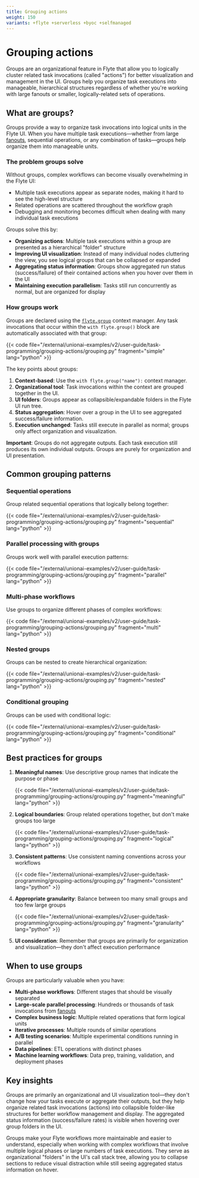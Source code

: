 ```yaml
---
title: Grouping actions
weight: 150
variants: +flyte +serverless +byoc +selfmanaged
---
```


# Grouping actions

Groups are an organizational feature in Flyte that allow you to logically cluster related task invocations (called "actions") for better visualization and management in the UI.
Groups help you organize task executions into manageable, hierarchical structures regardless of whether you're working with large fanouts or smaller, logically-related sets of operations.

## What are groups?

Groups provide a way to organize task invocations into logical units in the Flyte UI.
When you have multiple task executions—whether from large [fanouts](fanout.md), sequential operations, or any combination of tasks—groups help organize them into manageable units.

### The problem groups solve

Without groups, complex workflows can become visually overwhelming in the Flyte UI:
- Multiple task executions appear as separate nodes, making it hard to see the high-level structure
- Related operations are scattered throughout the workflow graph
- Debugging and monitoring becomes difficult when dealing with many individual task executions

Groups solve this by:
- **Organizing actions**: Multiple task executions within a group are presented as a hierarchical "folder" structure
- **Improving UI visualization**: Instead of many individual nodes cluttering the view, you see logical groups that can be collapsed or expanded
- **Aggregating status information**: Groups show aggregated run status (success/failure) of their contained actions when you hover over them in the UI
- **Maintaining execution parallelism**: Tasks still run concurrently as normal, but are organized for display

### How groups work

Groups are declared using the [`flyte.group`](../../api-reference/flyte-sdk/packages/flyte#group) context manager.
Any task invocations that occur within the `with flyte.group()` block are automatically associated with that group:

{{< code file="/external/unionai-examples/v2/user-guide/task-programming/grouping-actions/grouping.py" fragment="simple" lang="python" >}}

The key points about groups:

1. **Context-based**: Use the `with flyte.group("name"):` context manager.
2. **Organizational tool**: Task invocations within the context are grouped together in the UI.
3. **UI folders**: Groups appear as collapsible/expandable folders in the Flyte UI run tree.
4. **Status aggregation**: Hover over a group in the UI to see aggregated success/failure information.
5. **Execution unchanged**: Tasks still execute in parallel as normal; groups only affect organization and visualization.

**Important**: Groups do not aggregate outputs. Each task execution still produces its own individual outputs. Groups are purely for organization and UI presentation.

## Common grouping patterns

### Sequential operations

Group related sequential operations that logically belong together:

{{< code file="/external/unionai-examples/v2/user-guide/task-programming/grouping-actions/grouping.py" fragment="sequential" lang="python" >}}

### Parallel processing with groups

Groups work well with parallel execution patterns:

{{< code file="/external/unionai-examples/v2/user-guide/task-programming/grouping-actions/grouping.py" fragment="parallel" lang="python" >}}

### Multi-phase workflows

Use groups to organize different phases of complex workflows:

{{< code file="/external/unionai-examples/v2/user-guide/task-programming/grouping-actions/grouping.py" fragment="multi" lang="python" >}}

### Nested groups

Groups can be nested to create hierarchical organization:

{{< code file="/external/unionai-examples/v2/user-guide/task-programming/grouping-actions/grouping.py" fragment="nested" lang="python" >}}

### Conditional grouping

Groups can be used with conditional logic:

{{< code file="/external/unionai-examples/v2/user-guide/task-programming/grouping-actions/grouping.py" fragment="conditional" lang="python" >}}

## Best practices for groups

1. **Meaningful names**: Use descriptive group names that indicate the purpose or phase

   {{< code file="/external/unionai-examples/v2/user-guide/task-programming/grouping-actions/grouping.py" fragment="meaningful" lang="python" >}}

2. **Logical boundaries**: Group related operations together, but don't make groups too large

   {{< code file="/external/unionai-examples/v2/user-guide/task-programming/grouping-actions/grouping.py" fragment="logical" lang="python" >}}

3. **Consistent patterns**: Use consistent naming conventions across your workflows

   {{< code file="/external/unionai-examples/v2/user-guide/task-programming/grouping-actions/grouping.py" fragment="consistent" lang="python" >}}

4. **Appropriate granularity**: Balance between too many small groups and too few large groups

   {{< code file="/external/unionai-examples/v2/user-guide/task-programming/grouping-actions/grouping.py" fragment="granularity" lang="python" >}}

5. **UI consideration**: Remember that groups are primarily for organization and visualization—they don't affect execution performance

## When to use groups

Groups are particularly valuable when you have:

- **Multi-phase workflows**: Different stages that should be visually separated
- **Large-scale parallel processing**: Hundreds or thousands of task invocations from [fanouts](fanout.md)
- **Complex business logic**: Multiple related operations that form logical units
- **Iterative processes**: Multiple rounds of similar operations
- **A/B testing scenarios**: Multiple experimental conditions running in parallel
- **Data pipelines**: ETL operations with distinct phases
- **Machine learning workflows**: Data prep, training, validation, and deployment phases

## Key insights

Groups are primarily an organizational and UI visualization tool—they don't change how your tasks execute or aggregate their outputs, but they help organize related task invocations (actions) into collapsible folder-like structures for better workflow management and display. The aggregated status information (success/failure rates) is visible when hovering over group folders in the UI.

Groups make your Flyte workflows more maintainable and easier to understand, especially when working with complex workflows that involve multiple logical phases or large numbers of task executions. They serve as organizational "folders" in the UI's call stack tree, allowing you to collapse sections to reduce visual distraction while still seeing aggregated status information on hover.
